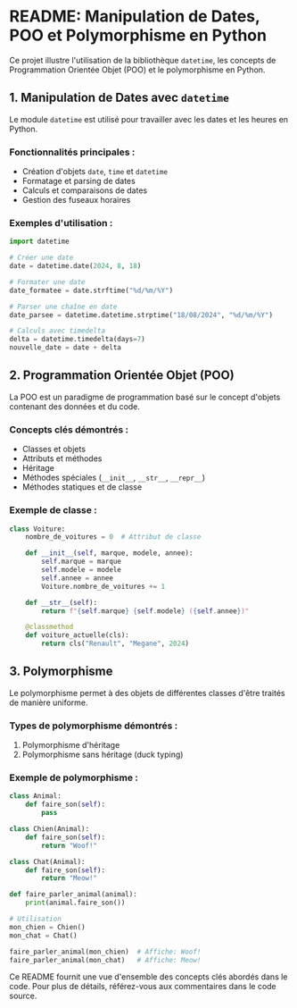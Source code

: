 # README: Manipulation de Dates, POO et Polymorphisme en Python

Ce projet illustre l'utilisation de la bibliothèque `datetime`, les concepts de Programmation Orientée Objet (POO) et le polymorphisme en Python.

## 1. Manipulation de Dates avec `datetime`

Le module `datetime` est utilisé pour travailler avec les dates et les heures en Python.

### Fonctionnalités principales :
- Création d'objets `date`, `time` et `datetime`
- Formatage et parsing de dates
- Calculs et comparaisons de dates
- Gestion des fuseaux horaires

### Exemples d'utilisation :
```python
import datetime

# Créer une date
date = datetime.date(2024, 8, 18)

# Formater une date
date_formatee = date.strftime("%d/%m/%Y")

# Parser une chaîne en date
date_parsee = datetime.datetime.strptime("18/08/2024", "%d/%m/%Y")

# Calculs avec timedelta
delta = datetime.timedelta(days=7)
nouvelle_date = date + delta
```

## 2. Programmation Orientée Objet (POO)

La POO est un paradigme de programmation basé sur le concept d'objets contenant des données et du code.

### Concepts clés démontrés :
- Classes et objets
- Attributs et méthodes
- Héritage
- Méthodes spéciales (`__init__`, `__str__`, `__repr__`)
- Méthodes statiques et de classe

### Exemple de classe :
```python
class Voiture:
    nombre_de_voitures = 0  # Attribut de classe

    def __init__(self, marque, modele, annee):
        self.marque = marque
        self.modele = modele
        self.annee = annee
        Voiture.nombre_de_voitures += 1

    def __str__(self):
        return f"{self.marque} {self.modele} ({self.annee})"

    @classmethod
    def voiture_actuelle(cls):
        return cls("Renault", "Megane", 2024)
```

## 3. Polymorphisme

Le polymorphisme permet à des objets de différentes classes d'être traités de manière uniforme.

### Types de polymorphisme démontrés :
1. Polymorphisme d'héritage
2. Polymorphisme sans héritage (duck typing)

### Exemple de polymorphisme :
```python
class Animal:
    def faire_son(self):
        pass

class Chien(Animal):
    def faire_son(self):
        return "Woof!"

class Chat(Animal):
    def faire_son(self):
        return "Meow!"

def faire_parler_animal(animal):
    print(animal.faire_son())

# Utilisation
mon_chien = Chien()
mon_chat = Chat()

faire_parler_animal(mon_chien)  # Affiche: Woof!
faire_parler_animal(mon_chat)   # Affiche: Meow!
```

Ce README fournit une vue d'ensemble des concepts clés abordés dans le code. Pour plus de détails, référez-vous aux commentaires dans le code source.
